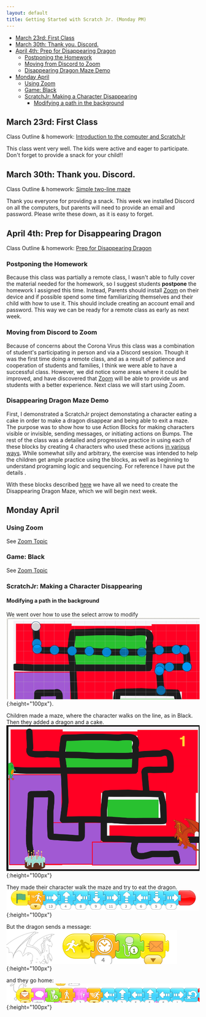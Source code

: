 ```yaml
---
layout: default
title: Getting Started with Scratch Jr. (Monday PM)
---
```

* [March 23rd: First Class](#march-23rd-first-class)
* [March 30th: Thank you. Discord.](#march-30th-thank-you-discord)
* [April 4th: Prep for Disappearing Dragon](#april-4th-prep-for-disappearing-dragon)
  * [Postponing the Homework](#postponing-the-homework)
  * [Moving from Discord to Zoom](#moving-from-discord-to-zoom)
  * [Disappearing Dragon Maze Demo](#disappearing-dragon-maze-demo)
* [Monday April](#monday-april)
  * [Using Zoom](#using-zoom)
  * [Game: Black](#game-black)
  * [ScratchJr: Making a Character Disappearing](#scratchjr-making-a-character-disappearing)
    * [Modifying a path in the background](#modifying-a-path-in-the-background)


## March 23rd: First Class

Class Outline & homework: [Introduction to the computer and ScratchJr](../lessons/jc_a_001.html)


This class went very well. The kids were active and eager to participate. Don't forget to provide a snack for your child!!


## March 30th: Thank you. Discord.

Class Outline & homework: [Simple two-line maze](../lessons/jc_a_002.html)

Thank you everyone for providing a snack. This week we installed Discord on all the computers, but parents will need to provide an email and password. Please write these down, as it is easy to forget.

## April 4th: Prep for Disappearing Dragon

Class Outline & homework: [Prep for Disappearing Dragon](../lessons/jc_a_003.html)


### Postponing the Homework

Because this class was partially a remote class, I wasn't able to fully cover the material needed for the homework, so I suggest students **postpone** the homework I assigned this time. Instead, Parents should install [Zoom](https://zoom.us/) on their device and if possible spend some time familiarizing themselves and their child with how to use it. This should include creating an account email and password. This way we can be ready for a remote class as early as next week.

### Moving from Discord to Zoom

Because of concerns about the Corona Virus this class was a combination of student's participating in person and via a Discord session. Though it was the first time doing a remote class, and as a result of patience and cooperation of students and families, I think we were able to have a successful class. However, we did notice some areas where it could be improved, and have discovered that [Zoom](https://zoom.us/)  will be able to provide us and students with a better experience. Next class we will start using Zoom. 

### Disappearing Dragon Maze Demo

First, I demonstrated a ScratchJr project demonstating a character eating a cake in order to make a dragon disappear and being able to exit a maze. The purpose was to show how to use Action Blocks for making characters visible or invisible, sending messages, or initiating actions on Bumps. The rest of the class was a detailed and progressive practice in using each of these blocks by creating 4 characters who used these actions [in various ways](./../lessons/jc_a_003.md). While somewhat silly and arbitrary, the exercise was intended to help the children get ample practice using the blocks, as well as beginning to understand programing logic and sequencing. For reference I have put the details .


With these blocks described [here](./../lessons/jc_a_003.html) we have all we need to create the Disappearing Dragon Maze, which we will begin next week.

## Monday April

### Using Zoom

See [Zoom Topic](../lessons/usingZoom.html)

### Game: Black

See [Zoom Topic](../lessons/gameBlack.html)

### ScratchJr: Making a Character Disappearing

#### Modifying a path in the background

We went over how to use the select arrow to modify ![the path of a line in the background](./images/Screen%20Shot%202020-04-14%20at%2011.30.36%20AM.png){:height="100px"}.

Children made a maze, where the character walks on the line, as in Black. Then they added a dragon and a cake. ![maze with dragon and cake](./images/Screen%20Shot%202020-04-14%20at%2011.41.19%20AM.png){:height="100px"}


They made their character walk the maze and try to eat the dragon. 
![walk to dragon](./images/Screen%20Shot%202020-04-14%20at%2011.44.42%20AM.png){:height="100px"}

But the dragon sends a message:
![walk to dragon](./images/Screen%20Shot%202020-04-14%20at%2011.47.13%20AM.png){:height="100px"}

and they go home:
![walk to dragon](./images/Screen%20Shot%202020-04-14%20at%2011.47.25%20AM.png){:height="100px"}






